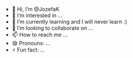 - 👋 Hi, I’m @JozefaK
- 👀 I’m interested in ...
- 🌱 I’m currently learning and I will never learn :)
- 💞️ I’m looking to collaborate on ...
- 📫 How to reach me ...
- 😄 Pronouns: ...
- ⚡ Fun fact: ...

<!---
JozefaK/JozefaK is a ✨ special ✨ repository because its `README.md` (this file) appears on your GitHub profile.
You can click the Preview link to take a look at your changes.
--->
